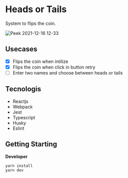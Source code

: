 # Heads or Tails

System to flips the coin.

![Peek 2021-12-16 12-33](https://user-images.githubusercontent.com/15862643/146400917-8b7b78b6-4f29-47b2-ba8e-3071f366f4c7.gif)


## Usecases

- [x] Flips the coin when intilize
- [x] Flips the coin when click in button retry
- [ ] Enter two names and choose between heads or tails

## Tecnologis

- Reactjs
- Webpack
- Jest
- Typescript
- Husky
- Eslint

## Getting Starting

**Developer**
```
yarn install
yarn dev
```
